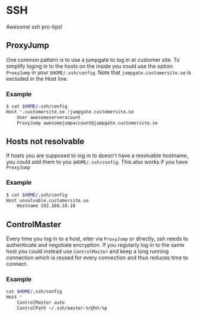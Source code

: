# SSH
Awesome ssh pro-tips!


## ProxyJump
One common pattern is to use a jumpgate to log in at customer site. To simplify
loging in to the hosts on the inside you could use the option `ProxyJump` in
your `$HOME/.ssh/config`.
Note that `jumpgate.customersite.se` is excluded in the Host line.


### Example
```bash
$ cat $HOME/.ssh/config
Host *.customersite.se !jumpgate.customersite.se
    User awesomeserveracount
    ProxyJump awesomejumpaccount@jumpgate.customersite.se
```

## Hosts not resolvable
If hosts you are supposed to log in to doesn't have a resolvable hostname, you
could add them to you `$HOME/.ssh/config`. This also works if you have `ProxyJump`


### Example
```bash
$ cat $HOME/.ssh/config
Host unsolvable.customersite.se
    Hostname 192.168.10.10
```


## ControlMaster
Every time you log in to a host, eiter via `ProxyJump` or directly, ssh needs
to authenticate and negotiate encryption. If you regularly log in to the same
host you could instead use `ControlMaster` and keep a long running connection
which is reused for every connection and thus reduces time to connect.

### Example
```bash
cat $HOME/.ssh/config
Host *
    ControlMaster auto
    ControlPath ~/.ssh/master-%r@%h:%p
```
